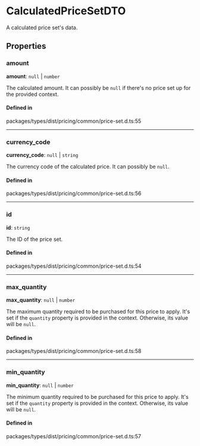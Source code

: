 # CalculatedPriceSetDTO

A calculated price set's data.

## Properties

### amount

 **amount**: ``null`` \| `number`

The calculated amount. It can possibly be `null` if there's no price set up for the provided context.

#### Defined in

packages/types/dist/pricing/common/price-set.d.ts:55

___

### currency\_code

 **currency\_code**: ``null`` \| `string`

The currency code of the calculated price. It can possibly be `null`.

#### Defined in

packages/types/dist/pricing/common/price-set.d.ts:56

___

### id

 **id**: `string`

The ID of the price set.

#### Defined in

packages/types/dist/pricing/common/price-set.d.ts:54

___

### max\_quantity

 **max\_quantity**: ``null`` \| `number`

The maximum quantity required to be purchased for this price to apply. It's set if the `quantity` property is provided in the context. Otherwise, its value will be `null`.

#### Defined in

packages/types/dist/pricing/common/price-set.d.ts:58

___

### min\_quantity

 **min\_quantity**: ``null`` \| `number`

The minimum quantity required to be purchased for this price to apply. It's set if the `quantity` property is provided in the context. Otherwise, its value will be `null`.

#### Defined in

packages/types/dist/pricing/common/price-set.d.ts:57
